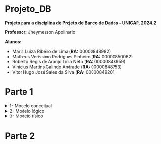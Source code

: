 # Projeto_DB

**Projeto para a disciplina de Projeto de Banco de Dados - UNICAP, 2024.2**

**Professor:** Jheymesson Apolinario

**Alunos:** 
- Maria Luiza Ribeiro de Lima (**RA:** 00000848982)
- Matheus Veríssimo Rodrigues Pinheiro (**RA:** 00000850062)
- Roberto Regis de Araújo Lima Neto (**RA:** 00000848959)
- Vinícius Martins Galindo Andrade (**RA:** 00000848753)
- Vitor Hugo José Sales da Silva (**RA:** 00000849201)

# Parte 1

  <details>
    <summary>1- Modelo conceitual</summary>
    <img src="mapa_conceitual1.png" width="100%">
  </details>
  <details>
    <summary>2- Modelo lógico</summary>
    <!-- <img src="mapa_conceitual1.png" width="100%"> -->
  </details>
  <details>
    <summary>3- Modelo físico</summary>
    <ul>
      <li> a- Criação da base de dados </li>
      <li> b- Inserir objeto </li>
      <li> c- Buscar </li>
      <li> d- Atualizar </li>
      <li> e- Remover </li>
    </ul>

  </details>

  # Parte 2

